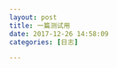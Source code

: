 ```yaml
---
layout: post
title: 一篇测试用
date: 2017-12-26 14:58:09
categories: [日志]

---
```

<script src="https://cdnjs.cloudflare.com/ajax/libs/aplayer/1.6.0/APlayer.min.js"></script>
<div id="aplayer1" class="aplayer"></div>
<script>
var ap = new APlayer({
    element: document.getElementById('aplayer1'),
    music: {
        title: '夢消失　～ Lost Dream',
        author: 'ZUN',
        pic: 'https://www.littlemusic.tv/song/cover/1413729373973_100_100.jpg',
        url: 'http://music.littlemusic.tv/1413729422.mp3',
    }
});
</script>
